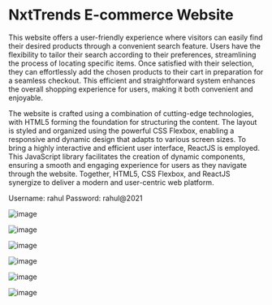 # NxtTrends E-commerce Website

This website offers a user-friendly experience where visitors can easily find their desired products through a convenient search feature. Users have the flexibility to tailor their search according to their preferences, streamlining the process of locating specific items. Once satisfied with their selection, they can effortlessly add the chosen products to their cart in preparation for a seamless checkout. This efficient and straightforward system enhances the overall shopping experience for users, making it both convenient and enjoyable.

The website is crafted using a combination of cutting-edge technologies, with HTML5 forming the foundation for structuring the content. The layout is styled and organized using the powerful CSS Flexbox, enabling a responsive and dynamic design that adapts to various screen sizes. To bring a highly interactive and efficient user interface, ReactJS is employed. This JavaScript library facilitates the creation of dynamic components, ensuring a smooth and engaging experience for users as they navigate through the website. Together, HTML5, CSS Flexbox, and ReactJS synergize to deliver a modern and user-centric web platform.

Username: rahul
Password: rahul@2021


![image](https://github.com/kulhara-ankit/ankit-nxt-trends-reactjs/assets/146313680/231f6168-4d49-488f-8ee4-735ca09321e3) 

![image](https://github.com/kulhara-ankit/ankit-nxt-trends-reactjs/assets/146313680/f6047d4d-c799-41eb-9719-23b00a975869)

![image](https://github.com/kulhara-ankit/ankit-nxt-trends-reactjs/assets/146313680/fed15cbb-32f5-4c7c-8c6e-0740ea5ce660)

![image](https://github.com/kulhara-ankit/ankit-nxt-trends-reactjs/assets/146313680/509f7790-20e0-4411-aa5f-2b49b34efe04)

![image](https://github.com/kulhara-ankit/ankit-nxt-trends-reactjs/assets/146313680/d511de11-65c3-4d75-90f7-a7f2bb5b13a2)

![image](https://github.com/kulhara-ankit/ankit-nxt-trends-reactjs/assets/146313680/b60e5d66-333f-4e6d-a2a5-ed1f30a1819b)





